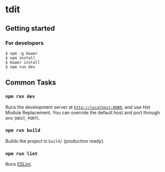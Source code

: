 tdit
====

## Getting started

### For developers

```
$ npm -g bower
$ npm install
$ bower install
$ npm run dev
```


## Common Tasks

### `npm run dev`

Runs the development server at [`http://localhost:8080`](http://127.0.0.1:8080),
and use Hot Module Replacement. You can override the default host and port
through env (`HOST`, `PORT`).

### `npm run build`

Builds the project in `build/` (production ready).

### `npm run lint`

Runs [ESLint](http://eslint.org/).
